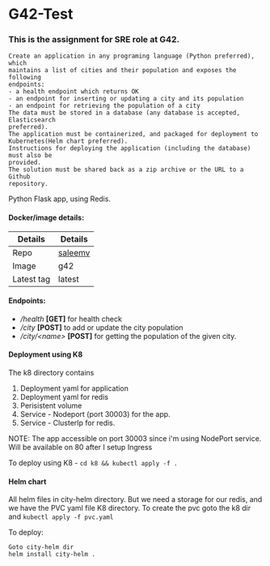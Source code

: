 # G42-Test
### This is the assignment for SRE role at G42. 
```
Create an application in any programing language (Python preferred), which
maintains a list of cities and their population and exposes the following
endpoints:
- a health endpoint which returns OK
- an endpoint for inserting or updating a city and its population
- an endpoint for retrieving the population of a city
The data must be stored in a database (any database is accepted, Elasticsearch
preferred).
The application must be containerized, and packaged for deployment to
Kubernetes(Helm chart preferred).
Instructions for deploying the application (including the database) must also be
provided.
The solution must be shared back as a zip archive or the URL to a Github
repository.
```

Python Flask app, using Redis.

#### Docker/image details: 

| Details | Details|
| ---------- | -------- |
| Repo | [saleemv](https://hub.docker.com/repository/docker/saleemv/g42/general) |
| Image | g42 |
| Latest tag | latest | 

#### Endpoints:
- _/health_  **[GET]** for health check
- _/city_ **[POST]** to add or update the city population
- _/city/\<name>_ **[POST]** for getting the population of the given city.

#### Deployment using K8

The k8 directory contains
1. Deployment yaml for application
2. Deployment yaml for redis
3. Perisistent volume
4. Service - Nodeport (port 30003) for the app.
5. Service - ClusterIp for redis.

NOTE: The app accessible on port 30003 since i'm using NodePort service. Will be available on 80 after I setup Ingress

To deploy using K8 - 
` cd k8 && kubectl apply -f . ` 

#### Helm chart
All helm files in city-helm directory. But we need a storage for our redis, and we have the PVC yaml file K8 directory.
To create the pvc goto the k8 dir and `kubectl apply -f pvc.yaml`

To deploy:
```commandline
Goto city-helm dir
helm install city-helm .
```
